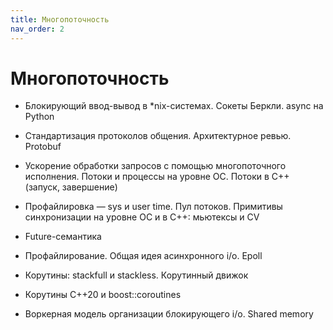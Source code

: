 ```yaml
---
title: Многопоточность
nav_order: 2
---
```


# Многопоточность

- Блокирующий ввод-вывод в *nix-системах. Сокеты Беркли. async на Python

- Стандартизация протоколов общения. Архитектурное ревью. Protobuf

- Ускорение обработки запросов с помощью многопоточного исполнения. Потоки и процессы на уровне ОС. Потоки в C++ (запуск, завершение)

- Профайлировка — sys и user time. Пул потоков. Примитивы синхронизации на уровне ОС и в C++: мьютексы и CV

- Future-семантика

- Профайлирование. Общая идея асинхронного i/o. Epoll

- Корутины: stackfull и stackless. Корутинный движок

- Корутины C++20 и boost::coroutines

- Воркерная модель организации блокирующего i/o. Shared memory